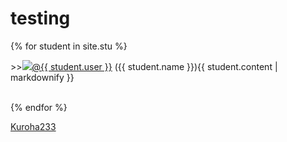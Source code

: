 # testing

{% for student in site.stu %}
<p>
>><a><img src="{{ student.image }}"></a><a href="https://github.com/{{ student.user }}">@{{ student.user }}</a> ({{ student.name }}){{ student.content | markdownify }}
</p>
<br>
{% endfor %}

[Kuroha233](https://github.com/Kuroha233)
